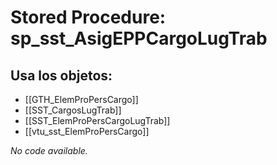 # Stored Procedure: sp_sst_AsigEPPCargoLugTrab

## Usa los objetos:
- [[GTH_ElemProPersCargo]]
- [[SST_CargosLugTrab]]
- [[SST_ElemProPersCargoLugTrab]]
- [[vtu_sst_ElemProPersCargo]]

*No code available.*
